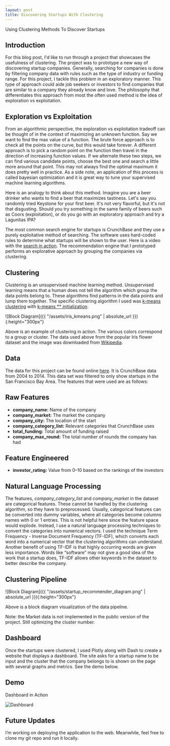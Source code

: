 ```yaml
---
layout: post
title: Discovering Startups With Clustering
---
```


Using Clustering Methods To Discover Startups

## Introduction
For this blog post, I'd like to run through a project that showcases the usefulness of clustering. The project was to prototype a new way of discovering startup companies. Generally, searching for companies is done by filtering company data with rules such as the type of industry or funding range. For this project, I tackle this problem in an exploratory manner. This type of approach could aide job seekers or investors to find companies that are similar to a company they already know and love. The philosophy that differentiates this approach from most the often used method is the idea of exploration vs exploitation. 

## Exploration vs Exploitation
From an algorithmic perspective, the exploration vs exploitation tradeoff can be thought of in the context of maximizing an unknown function. Say we want to find the max value of a function. The brute force approach is to check all the points on the curve, but this would take forever. A different approach is to pick a random point on the function then travel in the direction of increasing function values. If we alternate these two steps, we can find various candidate points, choose the best one and search a little more around that point. This may not always find the optimal maximum it does pretty well in practice. As a side note, an application of this process is called bayesian optimization and it is great way to tune your supervised machine learning algorithms.

Here is an analogy to think about this method. Imagine you are a beer drinker who wants to find a beer that maximizes tastiness. Let's say you randomly tried Keystone for your first beer. It's not very flavorful, but it's not that disgusting. Should you try something in the same family of beers such as Coors (exploitation), or do you go with an exploratory approach and try a Lagunitas IPA?

The most common search engine for startups is CrunchBase and they use a purely exploitative method of searching. The software uses hard-coded rules to determine what startups will be shown to the user. Here is a video with the [search in action](https://www.youtube.com/watch?v=HsJBoMbsV-M). The recommendation engine that I prototyped performs an explorative approach by grouping the companies via clustering.

## Clustering
Clustering is an unsupervised machine learning method. Unsupervised learning means that a human does not tell the algorithm which group the data points belong to. These algorithms find patterns in the data points and lump them together. The specific clustering algorithm I used was [k-means clustering](https://en.wikipedia.org/wiki/K-means_clustering) with [k-means ** initialization](https://en.wikipedia.org/wiki/K-means%2B%2B).

![Block Diagram]({{ "/assets/iris_kmeans.png" | absolute_url }}){:height="300px"}

Above is an example of clustering in action. The various colors correspond to a group or cluster. The data used above from the popular Iris flower dataset and the image was downloaded from [Wikipedia](https://en.wikipedia.org/wiki/Iris_flower_data_set).

## Data
The data for this project can be found online [here](https://www.dropbox.com/s/brtuewlpskwk07l/crunchbase_monthly_export_d43b4klo2ade53.xlsx?dl=0). It is CrunchBase data from 2004 to 2014. This data set was filtered to only show startups in the San Francisco Bay Area. The features that were used are as follows:

## Raw Features
- **company_name:** Name of the company
- **company_market:** The market the company 
- **company_city:** The location of the start
- **company_category_list:** Relevant categories that CrunchBase uses
- **total_funding:** Total amount of funding raised
- **company_max_round:** The total number of rounds the company has had

## Feature Engineered
- **investor_rating:** Value from 0–10 based on the rankings of the investors 


## Natural Language Processing
The features, *company_category_list* and  *company_market* in the dataset are categorical features. These cannot be handled by the clustering algorithm, so they have to preprocessed. Usually, categorical features can be converted into dummy variables, where all categories become columns names with 0 or 1 entries. This is not helpful here since the feature space would explode. Instead, I use a natural language processing techniques to convert the categories into numerical vectors. I used the technique Term Frequency - Inverse Document Frequency (TF-IDF), which converts each word into a numerical vector that the clustering algorithms can understand. Another benefit of using TF-IDF is that highly occurring words are given less importance. Words like “software” may not give a good idea of the work that a startup does, TF-IDF allows other keywords in the dataset to better describe the company.

## Clustering Pipeline
![Block Diagram]({{ "/assets/startup_recommender_diagram.png" | absolute_url }}){:height="300px"}

Above is a block diagram visualization of the data pipeline.

Note: the Market data is not implemented in the public version of the project. Still optimizing the cluster number.

## Dashboard
Once the startups were clustered, I used Plotly along with Dash to create a website that displays a dashboard. The site asks for a startup name to be input and the cluster that the company belongs to is shown on the page with several graphs and metrics. See the demo below.

## Demo
Dashboard in Action

![Dashboard](https://media.giphy.com/media/2wU7GtEEBXaM3JS97p/giphy.gif)

## Future Updates
I’m working on deploying the application to the web. Meanwhile, feel free to clone my git repo and run it locally.
